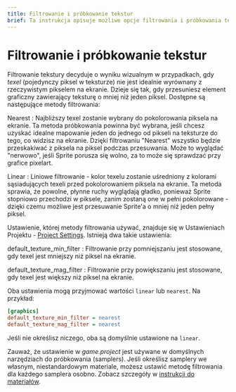 ```yaml
---
title: Filtrowanie i próbkowanie tekstur
brief: Ta instrukcja opisuje możliwe opcje filtrowania i próbkowania tekstur podczas renderowania grafiki.
---
```


# Filtrowanie i próbkowanie tekstur

Filtrowanie tekstury decyduje o wyniku wizualnym w przypadkach, gdy _texel_ (pojedynczy piksel w teksturze) nie jest idealnie wyrównany z rzeczywistym pikselem na ekranie. Dzieje się tak, gdy przesuniesz element graficzny zawierający teksturę o mniej niż jeden piksel. Dostępne są następujące metody filtrowania:

Nearest
: Najbliższy texel zostanie wybrany do pokolorowania piksela na ekranie. Ta metoda próbkowania powinna być wybrana, jeśli chcesz uzyskać idealne mapowanie jeden do jednego od pikseli na teksturze do tego, co widzisz na ekranie. Dzięki filtrowaniu "Nearest" wszystko będzie przeskakiwać z piksela na piksel podczas przesuwania. Może to wyglądać "nerwowo", jeśli Sprite porusza się wolno, za to może się sprawdzać przy grafice pixelart.

Linear
: Liniowe filtrowanie - kolor texelu zostanie uśredniony z kolorami sąsiadujących texeli przed pokolorowaniem piksela na ekranie. Ta metoda sprawia, że powolne, płynne ruchy wyglądają gładko, ponieważ Sprite stopniowo przechodzi w piksele, zanim zostaną one w pełni pokolorowane - dzięki czemu możliwe jest przesuwanie Sprite'a o mniej niż jeden pełny piksel.

Ustawienie, której metody filtrowania używać, znajduje się w Ustawieniach Projektu - [Project Settings](/manuals/project-settings/#graphics). Istnieją dwa takie ustawienia:

default_texture_min_filter
: Filtrowanie przy pomniejszaniu jest stosowane, gdy texel jest mniejszy niż piksel na ekranie.

default_texture_mag_filter
: Filtrowanie przy powiększaniu jest stosowane, gdy texel jest większy niż piksel na ekranie.	

Oba ustawienia mogą przyjmować wartości `linear` lub `nearest`. Na przykład:

```ini
[graphics]
default_texture_min_filter = nearest
default_texture_mag_filter = nearest
```

Jeśli nie określisz niczego, oba są domyślnie ustawione na `linear`.

Zauważ, że ustawienie w *game.project* jest używane w domyślnych narzędziach do próbkowania (samplers). Jeśli określisz samplery we własnym, niestandardowym materiale, możesz ustawić metodę filtrowania dla każdego samplera osobno. Zobacz szczegóły w [instrukcji do materiałów](/manuals/material/).
